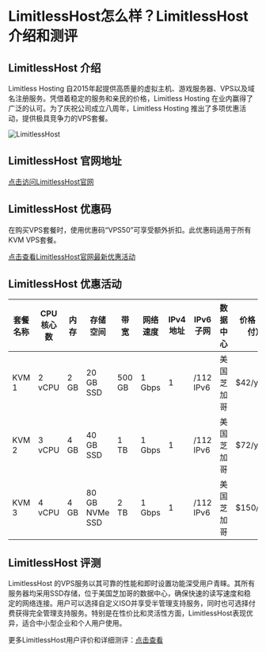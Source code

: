 # LimitlessHost怎么样？LimitlessHost介绍和测评

## LimitlessHost 介绍
Limitless Hosting 自2015年起提供高质量的虚拟主机、游戏服务器、VPS以及域名注册服务。凭借着稳定的服务和亲民的价格，Limitless Hosting 在业内赢得了广泛的认可。为了庆祝公司成立八周年，Limitless Hosting 推出了多项优惠活动，提供极具竞争力的VPS套餐。

![LimitlessHost](https://github.com/user-attachments/assets/ee93d78e-49b0-4579-b44a-7dcaf9e4f281)

## LimitlessHost 官网地址
[点击访问LimitlessHost官网](https://my.limitlesshost.net/order/forms/a/NDczMg==)

## LimitlessHost 优惠码
在购买VPS套餐时，使用优惠码“VPS50”可享受额外折扣。此优惠码适用于所有KVM VPS套餐。

[点击查看LimitlessHost官网最新优惠活动](https://my.limitlesshost.net/order/forms/a/NDczMg==)

## LimitlessHost 优惠活动

| 套餐名称 | CPU核心数 | 内存  | 存储空间     | 带宽          | 网络速度 | IPv4地址 | IPv6子网      | 数据中心          | 价格（年付） | 购买链接                                                                                                                                     |
| -------- | ---------- | ----- | ------------ | ------------- | -------- | -------- | ------------- | ----------------- | ------------ | ------------------------------------------------------------------------------------------------------------------------------------------- |
| KVM 1    | 2 vCPU     | 2 GB  | 20 GB SSD    | 500 GB        | 1 Gbps   | 1        | /112 IPv6      | 美国芝加哥         | $42/year     | [立即购买](https://my.limitlesshost.net/order/config/index/kvmvps-ssd/?group_id=46&pricing_id=371&coupon=VPS50&a=NDczMg==)                              |
| KVM 2    | 3 vCPU     | 4 GB  | 40 GB SSD    | 1 TB          | 1 Gbps   | 1        | /112 IPv6      | 美国芝加哥         | $72/year     | [立即购买](https://my.limitlesshost.net/order/config/index/kvmvps-ssd/?group_id=46&pricing_id=375&coupon=VPS50&a=NDczMg==)                              |
| KVM 3    | 4 vCPU     | 4 GB  | 80 GB NVMe SSD | 2 TB         | 1 Gbps   | 1        | /112 IPv6      | 美国芝加哥         | $150/year    | [立即购买](https://my.limitlesshost.net/order/config/index/kvmvps-ssd/?group_id=46&pricing_id=379&coupon=VPS50&a=NDczMg==)                              |

## LimitlessHost 评测
LimitlessHost 的VPS服务以其可靠的性能和即时设置功能深受用户青睐。其所有服务器均采用SSD存储，位于美国芝加哥的数据中心，确保快速的读写速度和稳定的网络连接。用户可以选择自定义ISO并享受半管理支持服务，同时也可选择付费获得完全管理支持服务。特别是在性价比和灵活性方面，LimitlessHost表现优异，适合中小型企业和个人用户使用。

更多LimitlessHost用户评价和详细测评：[点击查看](https://my.limitlesshost.net/order/forms/a/NDczMg==)
